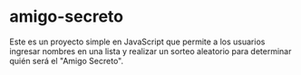 # amigo-secreto
Este es un proyecto simple en JavaScript que permite a los usuarios ingresar nombres en una lista y realizar un sorteo aleatorio para determinar quién será el "Amigo Secreto".
